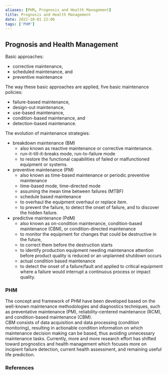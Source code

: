 ```yaml
---
aliases: [PHM, Prognosis and Health Management]
title: Prognosis and Health Management
date: 2022-10-01 22:06
tags: ['PHM']
---
```


## Prognosis and Health Management

Basic approaches:

- corrective maintenance,
- scheduled maintenance, and
- preventive maintenance

The way these basic approaches are applied, five basic maintenance policies:

- failure-based maintenance,
- design-out maintenance,
- use-based maintenance,
- condition-based maintenance, and
- detection-based maintenance.

The evolution of maintenance strategies:

- breakdown maintenance (BM)
  - also known as reactive maintenance or corrective maintenance.
  - run-it-till-it-breaks mode, run-to-failure mode
  - to restore the functional capabilities of failed or malfunctioned equipment or systems.
- preventive maintenance (PM)
  - also known as time-based maintenance or periodic preventive maintenance
  - time-based mode, time-directed mode
  - assuming the mean time between failures (MTBF)
  - schedule based maintenance
  - to overhaul the equipment overhaul or replace item.
  - to prevent the failure, to detect the onset of failure, and to discover the hidden failure.
- predictive maintenance (PdM)
  - also known as on-condition maintenance, condition-based maintenance (CBM), or condition-directed maintenance
  - to monitor the equipment for changes that could be destructive in the future,
  - to correct them before the destruction starts
  - to identify production equipment needing maintenance attention before product quality is reduced or an unplanned shutdown occurs
  - actual condition based maintenance
  - to detect the onset of a failure/fault and applied to critical equipment where a failure would interrupt a continuous process or impact quality.

### PHM

The concept and framework of PHM have been developed based on the well-known maintenance methodologies and diagnostics techniques, such as preventative maintenance (PM), reliability-centered maintenance (RCM), and condition-based maintenance (CBM).  
CBM consists of data acquisition and data processing (condition monitoring), resulting in actionable condition information on which maintenance decision making can be based, thus avoiding unnecessary maintenance tasks. Currently, more and more research effort has shifted toward prognostics and health management which focuses more on incipient failure detection, current health assessment, and remaining useful life prediction.

### References
